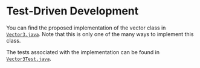 # Test-Driven Development

You can find the proposed implementation of the vector class
in [`Vector3.java`](src/main/java/Vector3.java).
Note that this is only one of the many ways to implement this class.

The tests associated with the implementation can be found
in [`Vector3Test.java`](src/test/java/Vector3Test.java).
